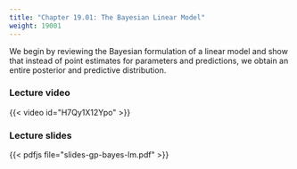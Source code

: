 ```yaml
---
title: "Chapter 19.01: The Bayesian Linear Model"
weight: 19001
---
```

We begin by reviewing the Bayesian formulation of a linear model and show that instead of point estimates for parameters and predictions, we obtain an entire posterior and predictive distribution.

<!--more-->

### Lecture video

{{< video id="H7Qy1X12Ypo" >}}

### Lecture slides

{{< pdfjs file="slides-gp-bayes-lm.pdf" >}}
